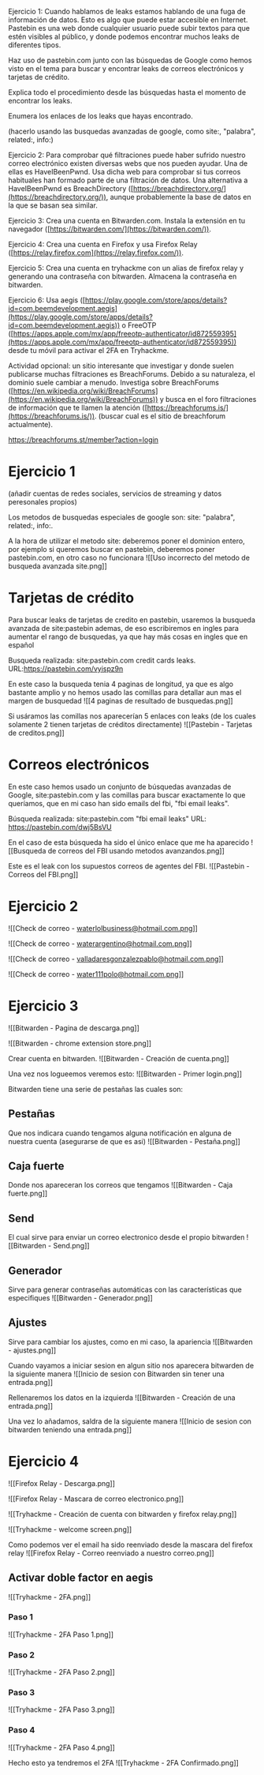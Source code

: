 Ejercicio 1: Cuando hablamos de leaks estamos hablando de una fuga de información de datos. Esto es algo que puede estar accesible en Internet. Pastebin es una web donde cualquier usuario puede subir textos para que estén visibles al público, y donde podemos encontrar muchos leaks de diferentes tipos.

Haz uso de pastebin.com junto con las búsquedas de Google como hemos visto en el tema para buscar y encontrar leaks de correos electrónicos y tarjetas de crédito.  

Explica todo el procedimiento desde las búsquedas hasta el momento de encontrar los leaks.

Enumera los enlaces de los leaks que hayas encontrado.

(hacerlo usando las busquedas avanzadas de google, como site:, "palabra", related:, info:)


Ejercicio 2: Para comprobar qué filtraciones puede haber sufrido nuestro correo electrónico existen diversas webs que nos pueden ayudar. Una de ellas es HaveIBeenPwnd. Usa dicha web para comprobar si tus correos habituales han formado parte de una filtración de datos. Una alternativa a HaveIBeenPwnd es BreachDirectory ([https://breachdirectory.org/](https://breachdirectory.org/)), aunque probablemente la base de datos en la que se basan sea similar.


Ejercicio 3: Crea una cuenta en Bitwarden.com. Instala la extensión en tu navegador ([https://bitwarden.com/](https://bitwarden.com/)).

Ejercicio 4: Crea una cuenta en Firefox y usa Firefox Relay ([https://relay.firefox.com](https://relay.firefox.com/)).

Ejercicio 5: Crea una cuenta en tryhackme con un alias de firefox relay y generando una contraseña con bitwarden. Almacena la contraseña en bitwarden.

Ejercicio 6: Usa aegis ([https://play.google.com/store/apps/details?id=com.beemdevelopment.aegis](https://play.google.com/store/apps/details?id=com.beemdevelopment.aegis)) o FreeOTP ([https://apps.apple.com/mx/app/freeotp-authenticator/id872559395](https://apps.apple.com/mx/app/freeotp-authenticator/id872559395)) desde tu móvil para activar el 2FA en Tryhackme.

Actividad opcional: un sitio interesante que investigar y donde suelen publicarse muchas filtraciones es BreachForums. Debido a su naturaleza, el dominio suele cambiar a menudo. Investiga sobre BreachForums ([https://en.wikipedia.org/wiki/BreachForums](https://en.wikipedia.org/wiki/BreachForums)) y busca en el foro filtraciones de información que te llamen la atención ([https://breachforums.is/](https://breachforums.is/)). (buscar cual es el sitio de breachforum actualmente).

https://breachforums.st/member?action=login

# Ejercicio 1

(añadir cuentas de redes sociales, servicios de streaming y datos peresonales propios)

Los metodos de busquedas especiales de google son: site: "palabra", related:, info:.

A la hora de utilizar el metodo site: deberemos poner el dominion entero, por ejemplo si queremos buscar en pastebin, deberemos poner pastebin.com, en otro caso no funcionara
![[Uso incorrecto del metodo de busqueda avanzada site.png]]

# Tarjetas de crédito
Para buscar leaks de tarjetas de credito en pastebin, usaremos la busqueda avanzada de site:pastebin ademas, de eso escribiremos en ingles para aumentar el rango de busquedas, ya que hay más cosas en ingles que en español

Busqueda realizada: site:pastebin.com credit cards leaks.
URL:https://pastebin.com/vyispz9n

En este caso la busqueda tenia 4 paginas de longitud, ya que es algo bastante amplio y no hemos usado las comillas para detallar aun mas el margen de busquedad
![[4 paginas de resultado de busquedas.png]]

Si usáramos las comillas nos aparecerían 5 enlaces con leaks (de los cuales solamente 2 tienen tarjetas de créditos directamente)
![[Pastebin - Tarjetas de creditos.png]]

# Correos electrónicos
En este caso hemos usado un conjunto de búsquedas avanzadas de Google, site:pastebin.com y las comillas para buscar exactamente lo que queríamos, que en mi caso han sido emails del fbi, "fbi email leaks".

Búsqueda realizada: site:pastebin.com "fbi email leaks"
URL: https://pastebin.com/dwj5BsVU

En el caso de esta búsqueda ha sido el único enlace que me ha aparecido
![[Busqueda de correos del FBI usando metodos avanzandos.png]]

Este es el leak con los supuestos correos de agentes del FBI.
![[Pastebin - Correos del FBI.png]]

# Ejercicio 2

![[Check de correo - waterlolbusiness@hotmail.com.png]]

![[Check de correo - waterargentino@hotmail.com.png]]

![[Check de correo - valladaresgonzalezpablo@hotmail.com.png]]

![[Check de correo - water111polo@hotmail.com.png]]

# Ejercicio 3

![[Bitwarden - Pagina de descarga.png]]

![[Bitwarden - chrome extension store.png]]

Crear cuenta en bitwarden.
![[Bitwarden - Creación de cuenta.png]]

Una vez nos logueemos veremos esto:
![[Bitwarden - Primer login.png]]

Bitwarden tiene una serie de pestañas las cuales son:
## Pestañas
Que nos indicara cuando tengamos alguna notificación en alguna de nuestra cuenta (asegurarse de que es asi)
![[Bitwarden - Pestaña.png]]

## Caja fuerte
Donde nos apareceran los correos que tengamos
![[Bitwarden - Caja fuerte.png]]

## Send
El cual sirve para enviar un correo electronico desde el propio bitwarden
![[Bitwarden - Send.png]]

## Generador
Sirve para generar contraseñas automáticas con las características que especifiques
![[Bitwarden - Generador.png]]

## Ajustes
Sirve para cambiar los ajustes, como en mi caso, la apariencia
![[Bitwarden - ajustes.png]]

Cuando vayamos a iniciar sesion en algun sitio nos aparecera bitwarden de la siguiente manera
![[Inicio de sesion con Bitwarden sin tener una entrada.png]]

Rellenaremos los datos en la izquierda
![[Bitwarden - Creación de una entrada.png]]

Una vez lo añadamos, saldra de la siguiente manera
![[Inicio de sesion con bitwarden teniendo una entrada.png]]

# Ejercicio 4
![[Firefox Relay - Descarga.png]]

![[Firefox Relay - Mascara de correo electronico.png]]

![[Tryhackme - Creación de cuenta con bitwarden y firefox relay.png]]

![[Tryhackme - welcome screen.png]]

Como podemos ver el email ha sido reenviado desde la mascara del firefox relay
![[Firefox Relay - Correo reenviado a nuestro correo.png]]

## Activar doble factor en aegis
![[Tryhackme - 2FA.png]]

### Paso 1
![[Tryhackme - 2FA Paso 1.png]]

### Paso 2
![[Tryhackme - 2FA Paso 2.png]]
### Paso 3
![[Tryhackme - 2FA Paso 3.png]]
### Paso 4
![[Tryhackme - 2FA Paso 4.png]]

Hecho esto ya tendremos el 2FA
![[Tryhackme - 2FA Confirmado.png]]
